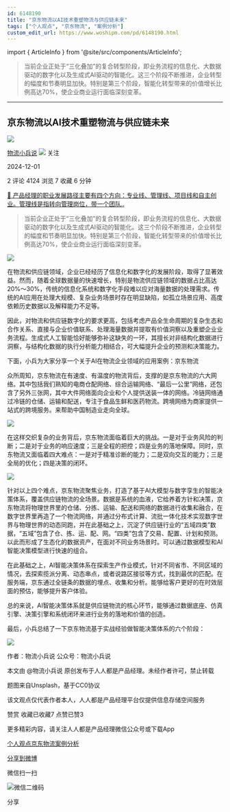 ```yaml
---
id: 6148190
title: "京东物流以AI技术重塑物流与供应链未来"
tags: ["个人观点", "京东物流", "案例分析"]
custom_edit_url: https://www.woshipm.com/pd/6148190.html
---
```

import { ArticleInfo } from '@site/src/components/ArticleInfo';

<ArticleInfo
    author="物流小兵说"
    authorLink="https://www.woshipm.com/u/658093"
    published="2024-12-01"
    views={4124}
    comments={2}
    collects={7}
/>

> 当前企业正处于“三化叠加”的复合转型阶段，即业务流程的信息化、大数据驱动的数字化以及生成式AI驱动的智能化。这三个阶段不断推进，企业转型的幅度和节奏明显加快。特别是第三个阶段，智能化转型带来的价值增长比例高达70%，使企业商业运行面临深刻变革。

---

## 京东物流以AI技术重塑物流与供应链未来

[![](https://static.woshipm.com/view/woshipm_api_def_20241230105723_1637.jpg?imageView2/1/w/72/h/72/q/100)](https://www.woshipm.com/u/658093)

[物流小兵说](https://www.woshipm.com/u/658093) ![](https://static.woshipm.com/tag/1101_1@2x.png) 关注

2024-12-01

2 评论 4124 浏览 7 收藏 6 分钟

[🔗 产品经理的职业发展路径主要有四个方向：专业线、管理线、项目线和自主创业。管理线是指转向管理岗位，带一个团队..](https://ke.qidianla.com/courses/90pm)

> 当前企业正处于“三化叠加”的复合转型阶段，即业务流程的信息化、大数据驱动的数字化以及生成式AI驱动的智能化。这三个阶段不断推进，企业转型的幅度和节奏明显加快。特别是第三个阶段，智能化转型带来的价值增长比例高达70%，使企业商业运行面临深刻变革。

![](https://image.woshipm.com/2024/07/30/623585d0-4e3c-11ef-8321-00163e142b65.png)

在物流和供应链领域，企业已经经历了信息化和数字化的发展阶段，取得了显著效益。然而，随着全球数据量的快速增长，特别是物流供应链领域的数据占比高达20%～30%，传统的信息化系统和数字化手段难以应对海量数据的处理需求。传统的AI应用在处理大规模、复杂业务场景时存在明显缺陷，如孤立场景应用、高度依赖历史数据以及解释能力不足等。

因此，对物流和供应链数字化的要求更高，包括考虑产品全生命周期的复杂生态和合作关系、直接与企业价值联系、处理海量数据并提取有价值洞察以及重塑企业业务流程。生成式人工智能恰好能够弥补这缺失的一环，其擅长对非结构化数据进行洞察，与结构化数据的执行分析能力相结合，可大幅提升企业的预测和决策能力。

下面，小兵为大家分享一个关于AI在物流企业领域的应用案例：京东物流

众所周知，京东物流在有速度、有温度的物流背后，支撑的是京东物流的六大网络。其中包括我们熟知的电商仓配网络、综合运输网络、“最后一公里”网络，还包含了另外三张网，其中大件网络面向企业和个人提供送装一体的网络。冷链网络通过冷链的仓储、运输和配送，专注于食品生鲜和医药物流。跨境网络为商家提供一站式的跨境服务。来帮助中国制造业走向全球。

![](https://image.woshipm.com/2024/11/30/9acf1ace-aebc-11ef-b88c-00163e0b5ff3.png)

在这样交织复杂的业务背后，京东物流面临着巨大的挑战。一是对于业务风险的判断；二是对于业务的响应速度；三是全程的把控；四是业务的落地保障。同时，京东物流又面临着四大难点：一是对于精准诊断的能力；二是双向交互的能力；三是全局的优化；四是决策的闭环。

![](https://image.woshipm.com/2024/11/30/a9084b06-aebc-11ef-b88c-00163e0b5ff3.png)

针对以上四个难点，京东物流聚焦业务，打造了基于AI大模型与数字孪生的智能决策体系，覆盖供应链物流的全场景。数据是系统的血液，它给养着方针和决策，京东物流将物理世界里的仓储、分拣、运输、配送和网络的数据进行收集和融合，在数字世界里再造了一个物流网络，并通过分布式计算、流批一体化技术实现数字世界与物理世界的动态同跑，并在此基础之上，沉淀了供应链行业的“五域四类”数据，“五域”包含了仓、拣、运、配、网。“四类”包含了交易、配置、计划和预测。以此而形成了生态化的数据资产，在面对不同业务场景时。可以通过数据模型和AI智能决策模型进行快速的组合。

在此基础之上，AI智能决策体系在探索生产作业模式，针对不同省市、不同区域的情况，去探索揽派分离、动态串点，或者说路区接驳等方式，找到最优的匹配。在服务端，京东通过全链条的数据的埋点、收集和分析。能够给客户更好的在时效层面的预估，能够提升客户体验。

总的来说，AI智能决策体系就是供应链物流的核心环节，能够通过数据底座、仿真引擎、决策引擎和系统闭环来进行业务的落地和价值的创造。

最后，小兵总结了一下京东物流基于实战经验做智能决策体系的六个阶段：

![](https://image.woshipm.com/2024/11/30/b011d624-aebc-11ef-94c9-00163e0b5ff3.png)

作者：物流小兵说 公众号：物流小兵说

本文由 @物流小兵说 原创发布于人人都是产品经理。未经作者许可，禁止转载

题图来自Unsplash，基于CC0协议

该文观点仅代表作者本人，人人都是产品经理平台仅提供信息存储空间服务

赞赏 收藏已收藏7 点赞已赞3

更多精彩内容，请关注人人都是产品经理微信公众号或下载App

[个人观点](https://www.woshipm.com/tag/%e4%b8%aa%e4%ba%ba%e8%a7%82%e7%82%b9)[京东物流](https://www.woshipm.com/tag/%e4%ba%ac%e4%b8%9c%e7%89%a9%e6%b5%81)[案例分析](https://www.woshipm.com/tag/%e6%a1%88%e4%be%8b%e5%88%86%e6%9e%90)

[分享到微博](https://service.weibo.com/share/share.php?appkey=2775287854&title=京东物流以AI技术重塑物流与供应链未来&url=https://www.woshipm.com/pd/6148190.html&pic=https://image.woshipm.com/2024/07/30/623585d0-4e3c-11ef-8321-00163e142b65.png)

微信扫一扫

![微信二维码](https://api.pwmqr.com/qrcode/create/?url=https://www.woshipm.com/pd/6148190.html)

分享